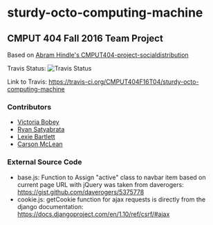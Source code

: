 # sturdy-octo-computing-machine
## CMPUT 404 Fall 2016 Team Project
Based on [Abram Hindle's CMPUT404-project-socialdistribution ](https://github.com/abramhindle/CMPUT404-project-socialdistribution/)

Travis Status: ![Travis Status](https://travis-ci.org/CMPUT404F16T04/sturdy-octo-computing-machine.svg)

Link to Travis: https://travis-ci.org/CMPUT404F16T04/sturdy-octo-computing-machine

### Contributors
* [Victoria Bobey](github.com/vbobey)
* [Ryan Satyabrata](github.com/kobitoko)
* [Lexie Bartlett](github.com/lexiebartlettt)
* [Carson McLean](github.com/carsonmclean)

### External Source Code
* base.js: Function to Assign "active" class to navbar item based on current page URL with jQuery was taken from daverogers:  https://gist.github.com/daverogers/5375778 
* cookie.js: getCookie function for ajax requests is directly from the django documentation: https://docs.djangoproject.com/en/1.10/ref/csrf/#ajax

